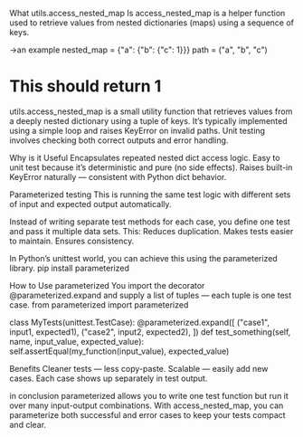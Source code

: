 What utils.access_nested_map Is
access_nested_map is a helper function used to retrieve values from nested dictionaries (maps) using a sequence of keys.

->an example
nested_map = {"a": {"b": {"c": 1}}}
path = ("a", "b", "c")

# This should return 1

utils.access_nested_map is a small utility function that retrieves values from a deeply nested dictionary using a tuple of keys. It’s typically implemented using a simple loop and raises KeyError on invalid paths. Unit testing involves checking both correct outputs and error handling.

Why is it Useful
Encapsulates repeated nested dict access logic.
Easy to unit test because it’s deterministic and pure (no side effects).
Raises built-in KeyError naturally — consistent with Python dict behavior.

Parameterized testing
This is running the same test logic with different sets of input and expected output automatically.

Instead of writing separate test methods for each case, you define one test and pass it multiple data sets. This:
Reduces duplication.
Makes tests easier to maintain.
Ensures consistency.

In Python’s unittest world, you can achieve this using the parameterized library.
pip install parameterized

How to Use parameterized
You import the decorator @parameterized.expand and supply a list of tuples — each tuple is one test case.
from parameterized import parameterized

class MyTests(unittest.TestCase):
    @parameterized.expand([
        ("case1", input1, expected1),
        ("case2", input2, expected2),
    ])
    def test_something(self, name, input_value, expected_value):
        self.assertEqual(my_function(input_value), expected_value)

Benefits
Cleaner tests — less copy-paste.
Scalable — easily add new cases.
Each case shows up separately in test output.

in conclusion
parameterized allows you to write one test function but run it over many input-output combinations.
With access_nested_map, you can parameterize both successful and error cases to keep your tests compact and clear.
